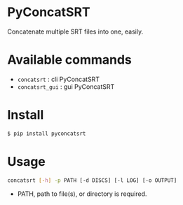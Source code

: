 # PyConcatSRT

Concatenate multiple SRT files into one, easily.

# Available commands

* `concatsrt` : cli PyConcatSRT
* `concatsrt_gui` : gui PyConcatSRT


# Install

```bash
$ pip install pyconcatsrt
```

# Usage

```bash
concatsrt [-h] -p PATH [-d DISCS] [-l LOG] [-o OUTPUT]
```

* PATH, path to file(s), or directory is required.
